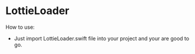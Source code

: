 # LottieLoader

How to use:
* Just import LottieLoader.swift file into your project and your are good to go.
